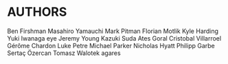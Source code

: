 # AUTHORS
Ben Firshman
Masahiro Yamauchi
Mark Pitman
Florian Motlik
Kyle Harding
Yuki Iwanaga
eye
Jeremy Young
Kazuki Suda
Ates Goral
Cristobal Villarroel
Gérôme Chardon
Luke Petre
Michael Parker
Nicholas Hyatt
Philipp Garbe
Sertaç Özercan
Tomasz Walotek
agares
